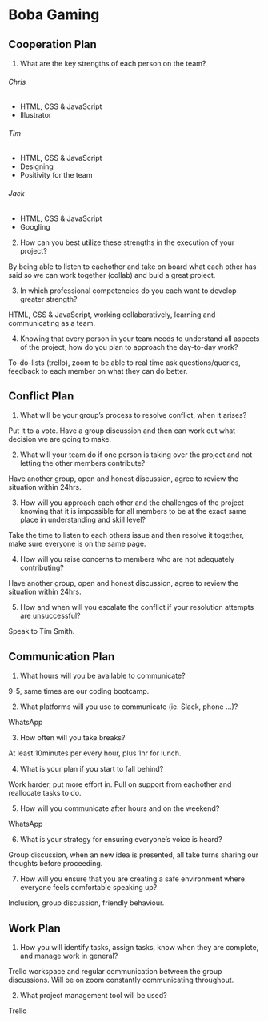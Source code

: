 # Boba Gaming

## Cooperation Plan

1. What are the key strengths of each person on the team?

###### Chris
- HTML, CSS & JavaScript
- Illustrator

###### Tim
- HTML, CSS & JavaScript
- Designing
- Positivity for the team

###### Jack
- HTML, CSS & JavaScript
- Googling

2. How can you best utilize these strengths in the execution of your project?

By being able to listen to eachother and take on board what each other has said so we can work together (collab) and buid a great project.

3. In which professional competencies do you each want to develop greater strength?

HTML, CSS & JavaScript, working collaboratively, learning and communicating as a team.

4. Knowing that every person in your team needs to understand all aspects of the project, how do you plan to approach the day-to-day work?

To-do-lists (trello), zoom to be able to real time ask questions/queries, feedback to each member on what they can do better.

## Conflict Plan

1. What will be your group’s process to resolve conflict, when it arises?

Put it to a vote. Have a group discussion and then can work out what decision we are going to make.

2. What will your team do if one person is taking over the project and not letting the other members contribute?

Have another group, open and honest discussion, agree to review the situation within 24hrs. 

3. How will you approach each other and the challenges of the project knowing that it is impossible for all members to be at the exact same place in understanding and skill level?

Take the time to listen to each others issue and then resolve it together, make sure everyone is on the same page.  

4. How will you raise concerns to members who are not adequately contributing?

Have another group, open and honest discussion, agree to review the situation within 24hrs. 

5. How and when will you escalate the conflict if your resolution attempts are unsuccessful?

Speak to Tim Smith.

## Communication Plan

1. What hours will you be available to communicate?

9-5, same times are our coding bootcamp. 

2. What platforms will you use to communicate (ie. Slack, phone …)?

WhatsApp

3. How often will you take breaks?

At least 10minutes per every hour, plus 1hr for lunch.

4. What is your plan if you start to fall behind?

Work harder, put more effort in. Pull on support from eachother and reallocate tasks to do.

5. How will you communicate after hours and on the weekend?

WhatsApp

6. What is your strategy for ensuring everyone’s voice is heard?

Group discussion, when an new idea is presented, all take turns sharing our thoughts before proceeding.

7. How will you ensure that you are creating a safe environment where everyone feels comfortable speaking up?

Inclusion, group discussion, friendly behaviour.

## Work Plan

1. How you will identify tasks, assign tasks, know when they are complete, and manage work in general?

Trello workspace and regular communication between the group discussions. Will be on zoom constantly communicating throughout.

2. What project management tool will be used?

Trello

